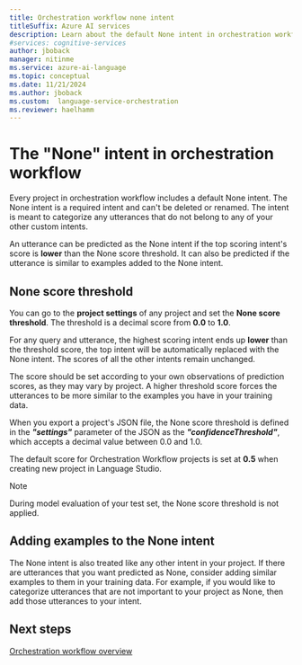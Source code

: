 ```yaml
---
title: Orchestration workflow none intent
titleSuffix: Azure AI services
description: Learn about the default None intent in orchestration workflow.
#services: cognitive-services
author: jboback
manager: nitinme
ms.service: azure-ai-language
ms.topic: conceptual
ms.date: 11/21/2024
ms.author: jboback
ms.custom:  language-service-orchestration
ms.reviewer: haelhamm
---
```


# The "None" intent in orchestration workflow

Every project in orchestration workflow includes a default None intent. The None intent is a required intent and can't be deleted or renamed. The intent is meant to categorize any utterances that do not belong to any of your other custom intents. 

An utterance can be predicted as the None intent if the top scoring intent's score is **lower** than the None score threshold. It can also be predicted if the utterance is similar to examples added to the None intent. 

## None score threshold

You can go to the **project settings** of any project and set the **None score threshold**. The threshold is a decimal score from **0.0** to **1.0**. 

For any query and utterance, the highest scoring intent ends up **lower** than the threshold score, the top intent will be automatically replaced with the None intent. The scores of all the other intents remain unchanged.

The score should be set according to your own observations of prediction scores, as they may vary by project. A higher threshold score forces the utterances to be more similar to the examples you have in your training data.

When you export a project's JSON file, the None score threshold is defined in the _**"settings"**_ parameter of the JSON as the _**"confidenceThreshold"**_, which accepts a decimal value between 0.0 and 1.0.

The default score for Orchestration Workflow projects is set at **0.5** when creating new project in Language Studio.

> [!NOTE]
> During model evaluation of your test set, the None score threshold is not applied.

## Adding examples to the None intent

The None intent is also treated like any other intent in your project. If there are utterances that you want predicted as None, consider adding similar examples to them in your training data. For example, if you would like to categorize utterances that are not important to your project as None, then add those utterances to your intent. 

## Next steps

[Orchestration workflow overview](../overview.md)
